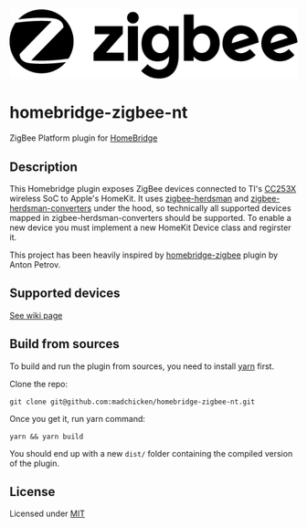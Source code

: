 ![Logo](zigbee-logo.png)

# homebridge-zigbee-nt

ZigBee Platform plugin for [HomeBridge](https://github.com/homebridge/homebridge)

## Description

This Homebridge plugin exposes ZigBee devices connected to TI's [CC253X](http://www.ti.com/wireless-connectivity/simplelink-solutions/zigbee/products.html) wireless SoC to Apple's HomeKit.
It uses [zigbee-herdsman](https://github.com/Koenkk/zigbee-herdsman) and [zigbee-herdsman-converters](https://github.com/Koenkk/zigbee-herdsman-converters) under the hood, so technically all supported devices mapped in zigbee-herdsman-converters should be supported.
To enable a new device you must implement a new HomeKit Device class and regirster it.

This project has been heavily inspired by [homebridge-zigbee](https://github.com/itsmepetrov/homebridge-zigbee) plugin by Anton Petrov.

## Supported devices

[See wiki page](https://github.com/madchicken/homebridge-zigbee-nt/wiki/Supported-devices) 

## Build from sources

To build and run the plugin from sources, you need to install [yarn](https://yarnpkg.com) first.

Clone the repo:

    git clone git@github.com:madchicken/homebridge-zigbee-nt.git

Once you get it, run yarn command:

    yarn && yarn build

You should end up with a new `dist/` folder containing the compiled version of the plugin. 

## License

Licensed under [MIT](LICENSE)
